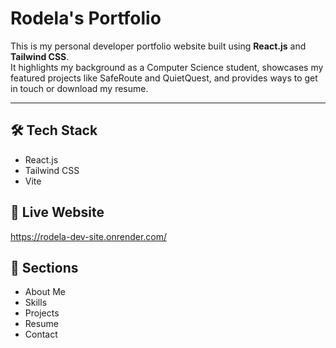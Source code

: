 # Rodela's Portfolio

This is my personal developer portfolio website built using **React.js** and **Tailwind CSS**.  
It highlights my background as a Computer Science student, showcases my featured projects like SafeRoute and QuietQuest, and provides ways to get in touch or download my resume.

---

## 🛠 Tech Stack
- React.js
- Tailwind CSS
- Vite

## 🔗 Live Website
https://rodela-dev-site.onrender.com/

## 📂 Sections
- About Me
- Skills
- Projects
- Resume
- Contact

